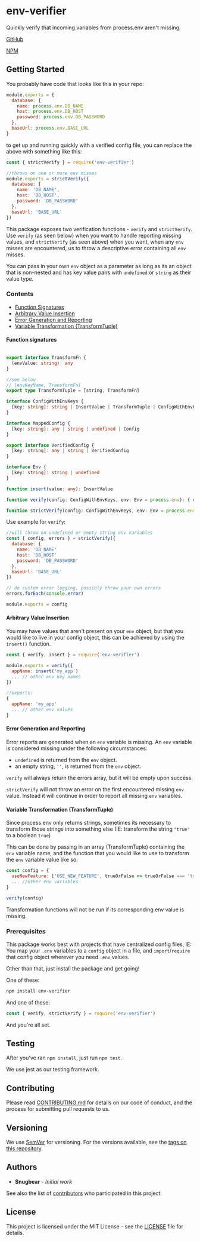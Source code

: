 # env-verifier

Quickly verify that incoming variables from process.env aren't missing.

[GitHub](https://github.com/pluralsight/env-verifier)

[NPM](https://npmjs.com/package/env-verifier)

## Getting Started

You probably have code that looks like this in your repo:

```javascript
module.exports = {
  database: {
    name: process.env.DB_NAME
    host: process.env.DB_HOST
    password: process.env.DB_PASSWORD
  },
  baseUrl: process.env.BASE_URL
}
```

to get up and running quickly with a verified config file, you can replace the above with something like this:

```javascript
const { strictVerify } = require('env-verifier')

//throws on one or more env misses
module.exports = strictVerify({
  database: {
    name: 'DB_NAME',
    host: 'DB_HOST',
    password: 'DB_PASSWORD'
  },
  baseUrl: 'BASE_URL'
})
```

This package exposes two verification functions - `verify` and `strictVerify`. Use `verify` (as seen below) when you want to handle reporting missing values, and `strictVerify` (as seen above) when you want, when any `env` misses are encountered, us to throw a descriptive error containing all `env` misses.

You can pass in your own `env` object as a parameter as long as its an object that is non-nested and has key value pairs with `undefined` or `string` as their value type.

### Contents

 - [Function Signatures](#functionSignatures)
 - [Arbitrary Value Insertion](#arbitraryValueInsertion)
 - [Error Generation and Reporting](#errorGenerationAndReporting)
 - [Variable Transformation (TransformTuple)](#variableTransformation)
 

#### <a name="functionSignatures"><a/> Function signatures

```typescript

export interface TransformFn {
  (envValue: string): any
}

//see below
// [envKeyName, TransformFn]
export type TransformTuple = [string, TransformFn]

interface ConfigWithEnvKeys {
  [key: string]: string | InsertValue | TransformTuple | ConfigWithEnvKeys
}

interface MappedConfig {
  [key: string]: any | string | undefined | Config
}

export interface VerifiedConfig {
  [key: string]: any | string | VerifiedConfig
}

interface Env {
  [key: string]: string | undefined
}

function insert(value: any): InsertValue

function verify(config: ConfigWithEnvKeys, env: Env = process.env): { config: MappedConfig, errors: string[] }

function strictVerify(config: ConfigWithEnvKeys, env: Env = process.env): VerifiedConfig
```

Use example for `verify`:

```javascript
//will throw on undefined or empty string env variables
const { config, errors } = strictVerify({
  database: {
    name: 'DB_NAME'
    host: 'DB_HOST'
    password: 'DB_PASSWORD'
  },
  baseUrl: 'BASE_URL'
})

// do custom error logging, possibly throw your own errors
errors.forEach(console.error)

module.exports = config
```

#### <a name="arbitraryValueInsertion"><a/> Arbitrary Value Insertion

You may have values that aren't present on your `env` object, but that you would like to live in your config object, this can be achieved by using the `insert()` function.

```javascript
const { verify, insert } = require('env-verifier')

module.exports = verify({
  appName: insert('my_app')
  ... // other env key names
})

//exports:
{
  appName: 'my_app'
  ... // other env values
}
```

#### <a name="errorGenerationAndReporting"><a/> Error Generation and Reporting

Error reports are generated when an `env` variable is missing. An `env` variable is considered missing under the following circumstances:

 - `undefined` is returned from the `env` object.
 - an empty string, `''`, is returned from the `env` object.
 
 `verify` will always return the errors array, but it will be empty upon success.

`strictVerify` will not throw an error on the first encountered missing `env` value. Instead it will continue in order to report all missing `env` variables.

#### <a name="variableTransformation"><a/> Variable Transformation (TransformTuple)

Since process.env only returns strings, sometimes its necessary to transform those strings into something else (IE: transform the string `"true"` to a boolean `true`)

This can be done by passing in an array (TransformTuple) containing the `env` variable name, and the function that you would like to use to transform the `env` variable value like so:

```javascript
const config = {
  useNewFeature: ['USE_NEW_FEATURE', trueOrFalse => trueOrFalse === 'true'],
  ... //other env variables
}

verify(config)
```

Transformation functions will not be run if its corresponding env value is missing.

### Prerequisites

This package works best with projects that have centralized config files, IE: You map your `.env` variables to a `config` object in a file, and `import`/`require` that config object wherever you need `.env` values.

Other than that, just install the package and get going!

One of these:

```bash
npm install env-verifier
```

And one of these:

```javascript
const { verify, strictVerify } = require('env-verifier')
```

And you're all set.

## Testing

After you've ran `npm install`, just run `npm test`.

We use jest as our testing framework.

## Contributing

Please read [CONTRIBUTING.md](CONSTRIBUTING.md) for details on our code of conduct, and the process for submitting pull requests to us.

## Versioning

We use [SemVer](http://semver.org/) for versioning. For the versions available, see the [tags on this repository](https://github.com/pluralsight/env-verifier/tags).

## Authors

- **Snugbear** - *Initial work*

See also the list of [contributors](https://github.com/pluralsight/env-verifier/contributors) who participated in this project.

## License

This project is licensed under the MIT License - see the [LICENSE](LICENSE) file for details.
